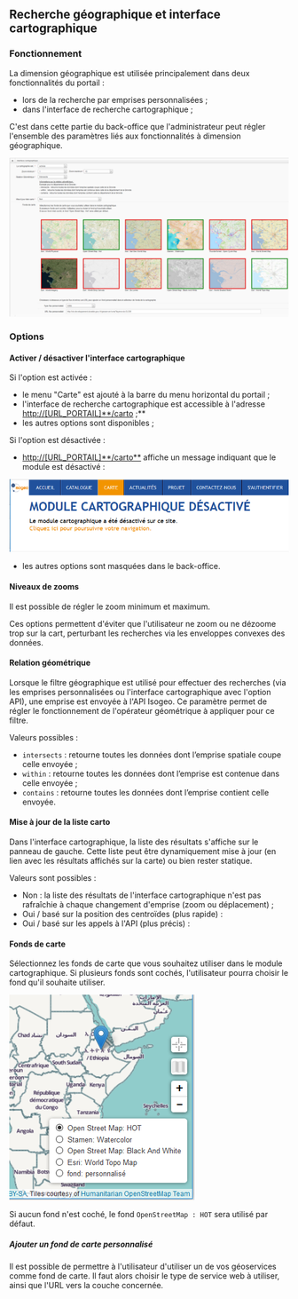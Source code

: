 ## Recherche géographique et interface cartographique

### Fonctionnement

La dimension géographique est utilisée principalement dans deux fonctionnalités du portail :

* lors de la recherche par emprises personnalisées ;
* dans l'interface de recherche cartographique ;

C'est dans cette partie du back-office que l'administrateur peut régler l'ensemble des paramètres liés aux fonctionnalités à dimension géographique.

![](/assets/back_search_map.png)

### Options

#### Activer / désactiver l'interface cartographique

Si l'option est activée :

* le menu "Carte" est ajouté à la barre du menu horizontal du portail ;
* l'interface de recherche cartographique est accessible à l'adresse [http://\[URL\_PORTAIL\]\*\*/carto](http://[URL_PORTAIL]**/carto) ;\*\*
* les autres options sont disponibles ;

Si l'option est désactivée :

* [http://\[URL\_PORTAIL\]\*\*/carto\*\*](http://[URL_PORTAIL]**/carto**) affiche un message indiquant que le module est désactivé :

![](/assets/front_map_disabled.PNG)

* les autres options sont masquées dans le back-office.

#### Niveaux de zooms

Il est possible de régler le zoom minimum et maximum.

Ces options permettent d'éviter que l'utilisateur ne zoom ou ne dézoome trop sur la cart, perturbant les recherches via les enveloppes convexes des données.

#### Relation géométrique

Lorsque le filtre géographique est utilisé pour effectuer des recherches \(via les emprises personnalisées ou l'interface cartographique avec l'option API\), une emprise est envoyée à l'API Isogeo. Ce paramètre permet de régler le fonctionnement de l'opérateur géométrique à appliquer pour ce filtre.

Valeurs possibles :

* `intersects` : retourne toutes les données dont l’emprise spatiale coupe celle envoyée ;
* `within` : retourne toutes les données dont l’emprise est contenue dans celle envoyée ;
* `contains` : retourne toutes les données dont l’emprise contient celle envoyée.

#### Mise à jour de la liste carto

Dans l'interface cartographique, la liste des résultats s'affiche sur le panneau de gauche. Cette liste peut être dynamiquement mise à jour \(en lien avec les résultats affichés sur la carte\) ou bien rester statique.

Valeurs sont possibles :

* Non : la liste des résultats de l'interface cartographique n'est pas rafraîchie à chaque changement d'emprise \(zoom ou déplacement\) ;
* Oui / basé sur la position des centroïdes \(plus rapide\) :
* Oui / basé sur les appels à l'API \(plus précis\) :

#### Fonds de carte

Sélectionnez les fonds de carte que vous souhaitez utiliser dans le module cartographique. Si plusieurs fonds sont cochés, l'utilisateur pourra choisir le fond qu'il souhaite utiliser.

![](/assets/front_map_basemap_picker.png)

Si aucun fond n'est coché, le fond `OpenStreetMap : HOT` sera utilisé par défaut.

##### Ajouter un fond de carte personnalisé

Il est possible de permettre à l'utilisateur d'utiliser un de vos géoservices comme fond de carte. Il faut alors choisir le type de service web à utiliser, ainsi que l'URL vers la couche concernée.

